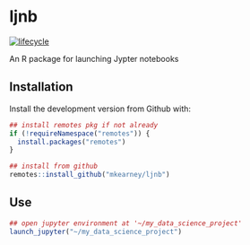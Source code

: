 
<!-- README.md is generated from README.Rmd. Please edit that file -->

# ljnb

<!--[![Build status](https://travis-ci.org/mkearney/ljnb.svg?branch=master)](https://travis-ci.org/mkearney/ljnb)
[![CRAN status](https://www.r-pkg.org/badges/version/ljnb)](https://cran.r-project.org/package=ljnb)
[![Coverage Status](https://codecov.io/gh/mkearney/ljnb/branch/master/graph/badge.svg)](https://codecov.io/gh/mkearney/ljnb?branch=master)

#![Downloads](https://cranlogs.r-pkg.org/badges/ljnb)
#![Downloads](https://cranlogs.r-pkg.org/badges/grand-total/ljnb)-->

[![lifecycle](https://img.shields.io/badge/lifecycle-experimental-orange.svg)](https://www.tidyverse.org/lifecycle/#experimental)

An R package for launching Jypter notebooks

## Installation

Install the development version from Github with:

``` r
## install remotes pkg if not already
if (!requireNamespace("remotes")) {
  install.packages("remotes")
}

## install from github
remotes::install_github("mkearney/ljnb")
```

## Use

``` r
## open jupyter environment at '~/my_data_science_project'
launch_jupyter("~/my_data_science_project")
```
